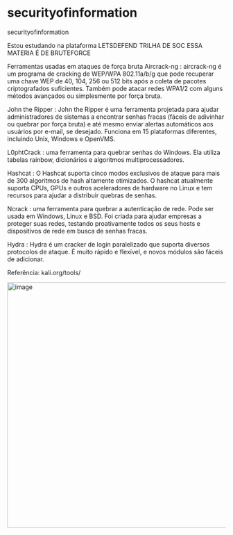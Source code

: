 # securityofinformation
securityofinformation

Estou estudando na plataforma LETSDEFEND TRILHA DE SOC
ESSA MATERIA É DE BRUTEFORCE

Ferramentas usadas em ataques de força bruta
Aircrack-ng : aircrack-ng é um programa de cracking de WEP/WPA 802.11a/b/g que pode recuperar uma chave WEP de 40, 104, 256 ou 512 bits após a coleta de pacotes criptografados suficientes. Também pode atacar redes WPA1/2 com alguns métodos avançados ou simplesmente por força bruta.

John the Ripper : John the Ripper é uma ferramenta projetada para ajudar administradores de sistemas a encontrar senhas fracas (fáceis de adivinhar ou quebrar por força bruta) e até mesmo enviar alertas automáticos aos usuários por e-mail, se desejado. Funciona em 15 plataformas diferentes, incluindo Unix, Windows e OpenVMS. 

L0phtCrack : uma ferramenta para quebrar senhas do Windows. Ela utiliza tabelas rainbow, dicionários e algoritmos multiprocessadores.

Hashcat : O Hashcat suporta cinco modos exclusivos de ataque para mais de 300 algoritmos de hash altamente otimizados. O hashcat atualmente suporta CPUs, GPUs e outros aceleradores de hardware no Linux e tem recursos para ajudar a distribuir quebras de senhas.

Ncrack : uma ferramenta para quebrar a autenticação de rede. Pode ser usada em Windows, Linux e BSD. Foi criada para ajudar empresas a proteger suas redes, testando proativamente todos os seus hosts e dispositivos de rede em busca de senhas fracas.

Hydra : Hydra é um cracker de login paralelizado que suporta diversos protocolos de ataque. É muito rápido e flexível, e novos módulos são fáceis de adicionar.

Referência: kali.org/tools/

<img width="1138" height="565" alt="image" src="https://github.com/user-attachments/assets/9c748ad8-cbd6-437e-a51b-c551dfbe912c" />
